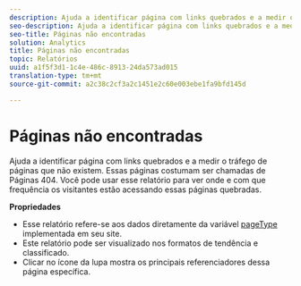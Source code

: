 ```yaml
---
description: Ajuda a identificar página com links quebrados e a medir o tráfego de páginas que não existem. Essas páginas costumam ser chamadas de Páginas 404. Você pode usar esse relatório para ver onde e com que frequência os visitantes estão acessando essas páginas quebradas.
seo-description: Ajuda a identificar página com links quebrados e a medir o tráfego de páginas que não existem. Essas páginas costumam ser chamadas de Páginas 404. Você pode usar esse relatório para ver onde e com que frequência os visitantes estão acessando essas páginas quebradas.
seo-title: Páginas não encontradas
solution: Analytics
title: Páginas não encontradas
topic: Relatórios
uuid: a1f5f3d1-1c4e-486c-8913-24da573ad015
translation-type: tm+mt
source-git-commit: a2c38c2cf3a2c1451e2c60e003ebe1fa9bfd145d

---
```



# Páginas não encontradas

Ajuda a identificar página com links quebrados e a medir o tráfego de páginas que não existem. Essas páginas costumam ser chamadas de Páginas 404. Você pode usar esse relatório para ver onde e com que frequência os visitantes estão acessando essas páginas quebradas.

**Propriedades**

* Esse relatório refere-se aos dados diretamente da variável [pageType](https://marketing.adobe.com/resources/help/en_US/sc/implement/c_pagetype.html) implementada em seu site.
* Este relatório pode ser visualizado nos formatos de tendência e classificado.
* Clicar no ícone da lupa mostra os principais referenciadores dessa página específica.


